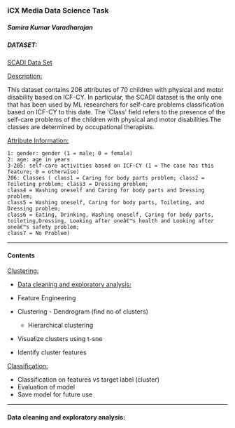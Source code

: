 ### iCX Media Data Science Task
##### Samira Kumar Varadharajan

##### DATASET:

[SCADI Data Set](https://archive.ics.uci.edu/ml/datasets/SCADI)

<u>Description:</u> 

This dataset contains 206 attributes of 70 children with physical and motor disability based on ICF-CY.
In particular, the SCADI dataset is the only one that has been used by ML researchers for self-care problems classification based on ICF-CY to this date.
The 'Class' field refers to the presence of the self-care problems of the children with physical and motor disabilities.The classes are determined by occupational therapists.


<u>Attribute Information:</u>

    1: gender: gender (1 = male; 0 = female)
    2: age: age in years
    3-205: self-care activities based on ICF-CY (1 = The case has this feature; 0 = otherwise)
    206: Classes ( class1 = Caring for body parts problem; class2 = Toileting problem; class3 = Dressing problem; 
    class4 = Washing oneself and Caring for body parts and Dressing problem; 
    class5 = Washing oneself, Caring for body parts, Toileting, and Dressing problem; 
    class6 = Eating, Drinking, Washing oneself, Caring for body parts, toileting,Dressing, Looking after oneâ€™s health and Looking after oneâ€™s safety problem; 
    class7 = No Problem)

----

#### Contents

<u>Clustering:</u>
- [Data cleaning and exploratory analysis:](#EDA)

- Feature Engineering
- Clustering - Dendrogram (find no of clusters)
    - Hierarchical clustering
- Visualize clusters using t-sne
- Identify cluster features

<u>Classification:</u>
- Classification on features vs target label (cluster)
- Evaluation of model
- Save model for future use

----

<a name='EDA'/>

#### Data cleaning and exploratory analysis:




